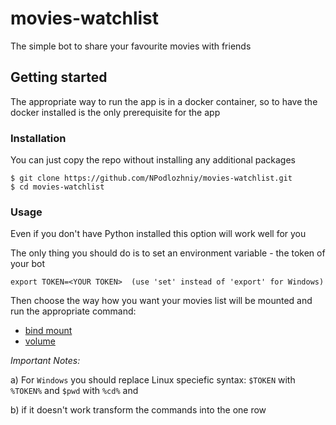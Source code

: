 # movies-watchlist
The simple bot to share your favourite movies with friends

## Getting started

The appropriate way to run the app is in a docker container, so to have the docker installed is the only prerequisite for the app

### Installation

You can just copy the repo without installing any additional packages

```
$ git clone https://github.com/NPodlozhniy/movies-watchlist.git
$ cd movies-watchlist
```

### Usage

Even if you don't have Python installed this option will work well for you

The only thing you should do is to set an environment variable - the token of your bot
```
export TOKEN=<YOUR TOKEN>  (use 'set' instead of 'export' for Windows)
```

Then choose the way how you want your movies list will be mounted and run the appropriate command:
 - [bind mount](https://github.com/NPodlozhniy/movies-watchlist/blob/master/bind_mount_run.sh)
 - [volume](https://github.com/NPodlozhniy/movies-watchlist/blob/master/volume_run.sh)

_Important Notes:_

a) For `Windows` you should replace Linux speciefic syntax: `$TOKEN` with `%TOKEN%` and `$pwd` with `%cd%` and

b) if it doesn't work transform the commands into the one row
